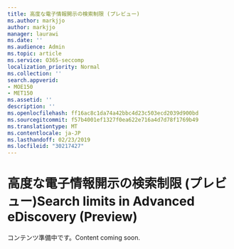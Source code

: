 ```yaml
---
title: 高度な電子情報開示の検索制限 (プレビュー)
ms.author: markjjo
author: markjjo
manager: laurawi
ms.date: ''
ms.audience: Admin
ms.topic: article
ms.service: O365-seccomp
localization_priority: Normal
ms.collection: ''
search.appverid:
- MOE150
- MET150
ms.assetid: ''
description: ''
ms.openlocfilehash: ff16ac8c1da74a42bbc4d23c503ecd2039d900bd
ms.sourcegitcommit: f57b4001ef1327f0ea622e716a4d7d78f1769b49
ms.translationtype: MT
ms.contentlocale: ja-JP
ms.lasthandoff: 02/23/2019
ms.locfileid: "30217427"
---
```

# <a name="search-limits-in-advanced-ediscovery-preview"></a><span data-ttu-id="af8a6-102">高度な電子情報開示の検索制限 (プレビュー)</span><span class="sxs-lookup"><span data-stu-id="af8a6-102">Search limits in Advanced eDiscovery (Preview)</span></span>

<span data-ttu-id="af8a6-103">コンテンツ準備中です。</span><span class="sxs-lookup"><span data-stu-id="af8a6-103">Content coming soon.</span></span>
